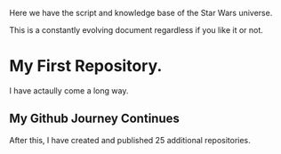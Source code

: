 Here we have the script and knowledge base of the Star Wars universe.

This is a constantly evolving document regardless if you like it or not.

# My First Repository.

I have actaully come a long way.

## My Github Journey Continues

After this, I have created and published 25 additional repositories.
